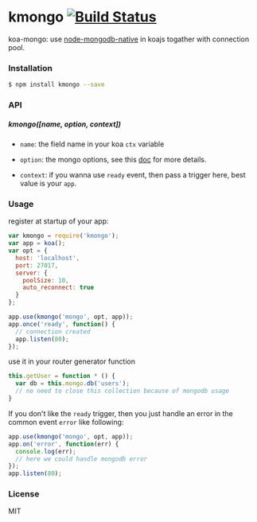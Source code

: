 
kmongo [![Build Status](https://travis-ci.org/yorkie/node-kmongo.svg?branch=master)](https://travis-ci.org/yorkie/node-kmongo)
=============
koa-mongo: use [node-mongodb-native](https://github.com/mongodb/node-mongodb-native) in koajs togather with connection pool.

### Installation
```bash
$ npm install kmongo --save
```

### API

##### kmongo([name, option, context])

* `name`: the field name in your koa `ctx` variable

* `option`: the mongo options, see this [doc](https://github.com/mongodb/node-mongodb-native/blob/master/docs/articles/MongoClient.md) for more details.

* `context`: if you wanna use `ready` event, then pass a trigger here, best value is your `app`.

### Usage

register at startup of your app:
```js
var kmongo = require('kmongo');
var app = koa();
var opt = {
  host: 'localhost',
  port: 27017,
  server: {
    poolSize: 10,
    auto_reconnect: true
  }
};

app.use(kmongo('mongo', opt, app));
app.once('ready', function() {
  // connection created
  app.listen(80);
});
```

use it in your router generator function
```js
this.getUser = function * () {
  var db = this.mongo.db('users');
  // no need to close this collection because of mongodb usage
}
```

If you don't like the `ready` trigger, then you just handle an error in the common event `error` like following:

```js
app.use(kmongo('mongo', opt, app));
app.on('error', function(err) {
  console.log(err);
  // here we could handle mongodb error
});
app.listen(80);
```

### License
MIT
